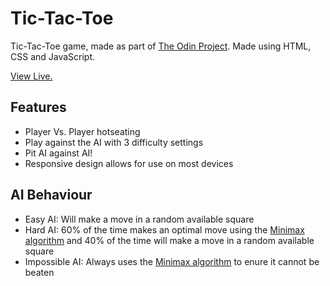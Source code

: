 # Tic-Tac-Toe

Tic-Tac-Toe game, made as part of [The Odin Project](https://www.theodinproject.com/). Made using HTML, CSS and JavaScript.

[View Live.](https://sullivown.github.io/tic-tac-toe/)

## Features

- Player Vs. Player hotseating
- Play against the AI with 3 difficulty settings
- Pit AI against AI!
- Responsive design allows for use on most devices

## AI Behaviour

- Easy AI: Will make a move in a random available square
- Hard AI: 60% of the time makes an optimal move using the [Minimax algorithm](https://en.wikipedia.org/wiki/Minimax) and 40% of the time will make a move in a random available square
- Impossible AI: Always uses the [Minimax algorithm](https://en.wikipedia.org/wiki/Minimax) to enure it cannot be beaten